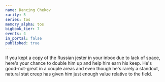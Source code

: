 ```yaml
---
name: Dancing Chekov
rarity: 5
series: tos
memory_alpha: tos
bigbook_tier: 7
events: 4
in_portal: false
published: true
---
```


If you kept a copy of the Russian jester in your inbox due to lack of space, here's your chance to double him up and help him earn his keep. He's good-not-great in a couple areas and even though he's rarely a standout, natural stat creep has given him just enough value relative to the field.
